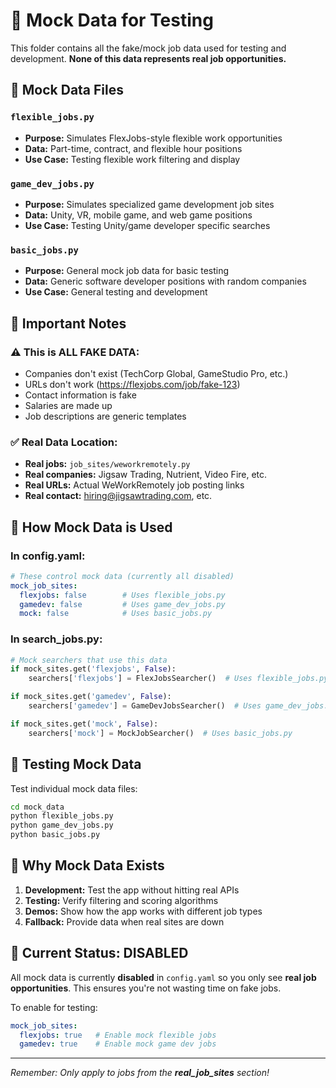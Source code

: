 # 🔧 Mock Data for Testing

This folder contains all the fake/mock job data used for testing and development. **None of this data represents real job opportunities.**

## 📁 **Mock Data Files**

### `flexible_jobs.py`
- **Purpose:** Simulates FlexJobs-style flexible work opportunities
- **Data:** Part-time, contract, and flexible hour positions
- **Use Case:** Testing flexible work filtering and display

### `game_dev_jobs.py`  
- **Purpose:** Simulates specialized game development job sites
- **Data:** Unity, VR, mobile game, and web game positions
- **Use Case:** Testing Unity/game developer specific searches

### `basic_jobs.py`
- **Purpose:** General mock job data for basic testing
- **Data:** Generic software developer positions with random companies
- **Use Case:** General testing and development

## 🚨 **Important Notes**

### **⚠️ This is ALL FAKE DATA:**
- Companies don't exist (TechCorp Global, GameStudio Pro, etc.)
- URLs don't work (https://flexjobs.com/job/fake-123)
- Contact information is fake
- Salaries are made up
- Job descriptions are generic templates

### **✅ Real Data Location:**
- **Real jobs:** `job_sites/weworkremotely.py`
- **Real companies:** Jigsaw Trading, Nutrient, Video Fire, etc.
- **Real URLs:** Actual WeWorkRemotely job posting links
- **Real contact:** hiring@jigsawtrading.com, etc.

## 🔧 **How Mock Data is Used**

### **In config.yaml:**
```yaml
# These control mock data (currently all disabled)
mock_job_sites:
  flexjobs: false        # Uses flexible_jobs.py
  gamedev: false         # Uses game_dev_jobs.py  
  mock: false            # Uses basic_jobs.py
```

### **In search_jobs.py:**
```python
# Mock searchers that use this data
if mock_sites.get('flexjobs', False):
    searchers['flexjobs'] = FlexJobsSearcher()  # Uses flexible_jobs.py

if mock_sites.get('gamedev', False): 
    searchers['gamedev'] = GameDevJobsSearcher()  # Uses game_dev_jobs.py

if mock_sites.get('mock', False):
    searchers['mock'] = MockJobSearcher()  # Uses basic_jobs.py
```

## 🧪 **Testing Mock Data**

Test individual mock data files:
```bash
cd mock_data
python flexible_jobs.py
python game_dev_jobs.py  
python basic_jobs.py
```

## 🎯 **Why Mock Data Exists**

1. **Development:** Test the app without hitting real APIs
2. **Testing:** Verify filtering and scoring algorithms
3. **Demos:** Show how the app works with different job types
4. **Fallback:** Provide data when real sites are down

## 🚫 **Current Status: DISABLED**

All mock data is currently **disabled** in `config.yaml` so you only see **real job opportunities**. This ensures you're not wasting time on fake jobs.

To enable for testing:
```yaml
mock_job_sites:
  flexjobs: true   # Enable mock flexible jobs
  gamedev: true    # Enable mock game dev jobs
```

---

*Remember: Only apply to jobs from the **real_job_sites** section!*
